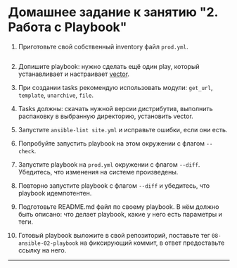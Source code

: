 # Домашнее задание к занятию "2. Работа с Playbook"

1. Приготовьте свой собственный inventory файл `prod.yml`.

```

```

2. Допишите playbook: нужно сделать ещё один play, который устанавливает и настраивает [vector](https://vector.dev).



3. При создании tasks рекомендую использовать модули: `get_url`, `template`, `unarchive`, `file`.


4. Tasks должны: скачать нужной версии дистрибутив, выполнить распаковку в выбранную директорию, установить vector.


5. Запустите `ansible-lint site.yml` и исправьте ошибки, если они есть.


6. Попробуйте запустить playbook на этом окружении с флагом `--check`.


7. Запустите playbook на `prod.yml` окружении с флагом `--diff`. Убедитесь, что изменения на системе произведены.


8. Повторно запустите playbook с флагом `--diff` и убедитесь, что playbook идемпотентен.


9. Подготовьте README.md файл по своему playbook. В нём должно быть описано: что делает playbook, какие у него есть параметры и теги.


10. Готовый playbook выложите в свой репозиторий, поставьте тег `08-ansible-02-playbook` на фиксирующий коммит, в ответ предоставьте ссылку на него.



---
